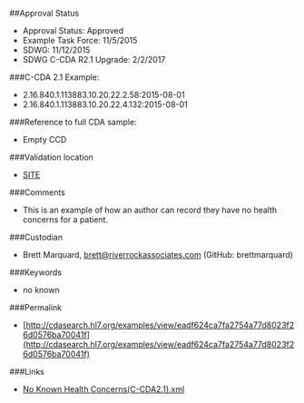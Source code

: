 ##Approval Status 

* Approval Status: Approved
* Example Task Force: 11/5/2015
* SDWG: 11/12/2015
* SDWG C-CDA R2.1 Upgrade: 2/2/2017 

###C-CDA 2.1 Example: 
* 2.16.840.1.113883.10.20.22.2.58:2015-08-01
* 2.16.840.1.113883.10.20.22.4.132:2015-08-01

###Reference to full CDA sample:
* Empty CCD

###Validation location

* [SITE](https://sitenv.org/sandbox-ccda/ccda-validator)

###Comments

* This is an example of how an author can record they have no health concerns for a patient.

###Custodian

* Brett Marquard, brett@riverrockassociates.com (GitHub: brettmarquard)

###Keywords

* no known

###Permalink 

* [http://cdasearch.hl7.org/examples/view/eadf624ca7fa2754a77d8023f26d0576ba70041f](http://cdasearch.hl7.org/examples/view/eadf624ca7fa2754a77d8023f26d0576ba70041f)

###Links 

* [No Known Health Concerns(C-CDA2.1).xml](https://github.com/HL7/C-CDA-Examples/tree/master/Health%20Concerns/No%20Known%20Health%20Concerns/No%20Known%20Health%20Concerns%28C-CDA2.1%29.xml)
